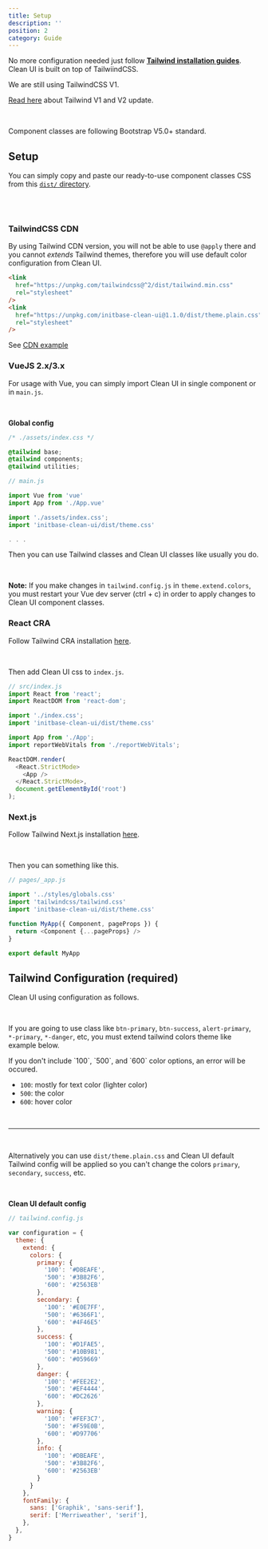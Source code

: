 ```yaml
---
title: Setup
description: ''
position: 2
category: Guide
---
```


No more configuration needed just follow [__Tailwind installation guides__](https://tailwindcss.com/docs/installation#integration-guides). Clean UI is built on top of TailwiindCSS.

<alert type="warning">
We are still using TailwindCSS V1. 
</alert>

[Read here](https://tailwindcss.com/docs/upgrading-to-v2#update-renamed-utility-classes) about Tailwind V1 and V2 update.

<br />

Component classes are following Bootstrap V5.0+ standard.

## Setup

You can simply copy and paste our ready-to-use component classes CSS from this [`dist/` directory](https://github.com/initbase/clean/tree/main/dist).

<br />
<Installation></Installation>
<br />

### TailwindCSS CDN

By using Tailwind CDN version, you will not be able to use `@apply` there and you cannot _extends_ Tailwind themes, therefore you will use default color configuration from Clean UI.

```html
<link
  href="https://unpkg.com/tailwindcss@^2/dist/tailwind.min.css"
  rel="stylesheet"
/>
<link
  href="https://unpkg.com/initbase-clean-ui@1.1.0/dist/theme.plain.css"
  rel="stylesheet"
/>
```

See [CDN example](/static-cdn)

### VueJS 2.x/3.x

For usage with Vue, you can simply import Clean UI in single component or in `main.js`.

<br />

__Global config__

```css
/* ./assets/index.css */

@tailwind base;
@tailwind components;
@tailwind utilities;
```

```javascript
// main.js

import Vue from 'vue'
import App from './App.vue'

import './assets/index.css';
import 'initbase-clean-ui/dist/theme.css'

. . . 

```

Then you can use Tailwind classes and Clean UI classes like usually you do.

<br />

__Note:__ If you make changes in `tailwind.config.js` in `theme.extend.colors`, you must restart your Vue dev server (ctrl + c) in order to apply changes to Clean UI component classes.


### React CRA

Follow Tailwind CRA installation [here](https://tailwindcss.com/docs/guides/create-react-app).

<br />

Then add Clean UI css to `index.js`.

```javascript
// src/index.js
import React from 'react';
import ReactDOM from 'react-dom';

import './index.css';
import 'initbase-clean-ui/dist/theme.css'

import App from './App';
import reportWebVitals from './reportWebVitals';

ReactDOM.render(
  <React.StrictMode>
    <App />
  </React.StrictMode>,
  document.getElementById('root')
);

```

### Next.js

Follow Tailwind Next.js installation [here](https://tailwindcss.com/docs/guides/nextjs).

<br />

Then you can something like this.

```javascript
// pages/_app.js

import '../styles/globals.css'
import 'tailwindcss/tailwind.css'
import 'initbase-clean-ui/dist/theme.css'

function MyApp({ Component, pageProps }) {
  return <Component {...pageProps} />
}

export default MyApp
```

## Tailwind Configuration (required)

Clean UI using configuration as follows.

<br class="mb-1"/>

If you are going to use class like `btn-primary`, `btn-success`, `alert-primary`, `*-primary`, `*-danger`, etc, you must extend tailwind colors theme like example below.

<alert type="warning">
If you don't include `100`, `500`, and `600` color options, an error will be occured.
</alert>


- `100`: mostly for text color (lighter color)
- `500`: the color
- `600`: hover color

<br />

---

<br />

Alternatively you can use `dist/theme.plain.css` and Clean UI default Tailwind config will be applied so you can't change the colors `primary`, `secondary`, `success`, etc.

<br />

__Clean UI default config__

```javascript
// tailwind.config.js

var configuration = {
  theme: {
    extend: {
      colors: {
        primary: {
          '100': '#DBEAFE',
          '500': '#3B82F6',
          '600': '#2563EB'
        },
        secondary: {
          '100': '#E0E7FF',
          '500': '#6366F1',
          '600': '#4F46E5'
        },
        success: {
          '100': '#D1FAE5',
          '500': '#10B981',
          '600': '#059669'
        },
        danger: {
          '100': '#FEE2E2',
          '500': '#EF4444',
          '600': '#DC2626'
        },
        warning: {
          '100': '#FEF3C7',
          '500': '#F59E0B',
          '600': '#D97706'
        },
        info: {
          '100': '#DBEAFE',
          '500': '#3B82F6',
          '600': '#2563EB'
        }
      }
    },
    fontFamily: {
      sans: ['Graphik', 'sans-serif'],
      serif: ['Merriweather', 'serif'],
    },
  },
}
```